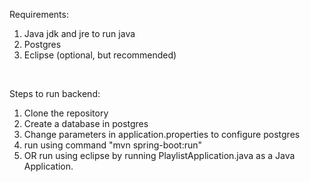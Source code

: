 Requirements:
1. Java jdk and jre to run java
2. Postgres
3. Eclipse (optional, but recommended)

<br/>

Steps to run backend:
1. Clone the repository
2. Create a database in postgres
3. Change parameters in application.properties to configure postgres
4. run using command "mvn spring-boot:run"
5. OR run using eclipse by running PlaylistApplication.java as a Java Application.
